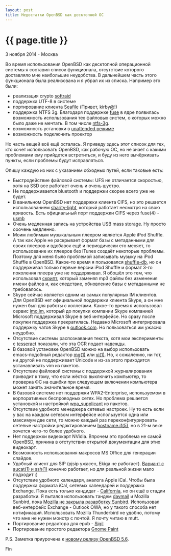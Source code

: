 ```yaml
---
layout: post
title: Недостатки OpenBSD как десктопной ОС
---
```


{{ page.title }}
================

<p class="meta">3 ноября 2014 - Москва</p>

Во время использования OpenBSD как десктопной операционной системы
я составил список функционала, отсутствие которого
доставляло мне наибольшие неудобства. В дальнейшем часть этого
функционала была реализована и я убрал их из списка.
Например это были:

- реализация crypto [softraid](http://www.openbsd.org/cgi-bin/man.cgi/OpenBSD-current/man4/softraid.4?query=softraid)
- поддержка UTF-8 в системе
- портирование клиента [Seafile](http://ports.su/net/seafile) (Привет, kirby@!)
- поддержка NTFS 3g. Благодаря поддержке [fuse](http://www.openbsd.org/cgi-bin/man.cgi/OpenBSD-current/man4/fuse.4?query=fuse) в ядре появилась возможность использования тех файловых систем,
о которых можно было даже не мечтать. В том числе [ntfs-3g](http://ports.su/sysutils/ntfs-3g).
- возможность установки в [unattended режиме](http://www.openbsd.org/cgi-bin/man.cgi/OpenBSD-current/man8/autoinstall.8?query=autoinstall)
- возможность подключить проектор

Но часть вещей всё ещё осталась.
Я приведу здесь этот список для тех, кто хочет использовать OpenBSD,
как рабочую ОС, но не знает с какими проблемами ему прийдется встретиться,
и буду из него вычёркивать пункты, если проблемы будут исправляться.

Опишу каждую из них с указанием обходных путей, если таковые есть:

* Быстродействие файловой системы: UFS не отличается скоростью, хотя
на SSD все работает очень и очень шустро.
* Не поддерживается bluetooth и поддержки скорее всего уже не будет.
* В ванильном OpenBSD нет поддержки клиента CIFS, но это решается
использованием [sharity-light](http://ports.su/net/sharity-light),
который работает несмотря на свою кривость. Есть официальный порт
поддержки CIFS через fuse(4) - [usmb](http://ports.su/sysutils/usmb)
* Очень медленная запись на устройства USB mass storage. Ну просто ооочень медленно.
* Моим любимым музыкальным плеером является Apple iPod Shuffle.
А так как Apple не раскрывает формат базы с метаданными для своих плееров и вдобавок
ещё и периодически его меняет, то использование их плееров без iTunes создаёт некоторые проблемы.
Поэтому для меня было проблемой записывать музыку на iPod Shuffle в OpenBSD.
Какое-то время я пользовался [shuffle-db](http://shuffle-db.sourceforge.net),
но он поддерживал только первые версии iPod Shuffle и формат 3-го поколения
плеера уже не поддерживал. Я обошёл это тем, что использовал [скрипт](https://github.com/ligurio/ipodsync),
который заменял mp3 файлы без изменения имени файлов и, как следствие,
обновление базы с метаданными не требовалось.
* Skype сейчас является одним из самых популярных IM клиентов.
Для OpenBSD нет официальной поддержки клиента Skype, а он мне нужен был для работы с коллегами.
Какое-то время я использовал сервис [imo.im](http://imo.im), который до покупки компании Skype
компанией Microsoft поддерживал Skype в веб интерфейсе. Но сразу после покупки поддержка прекратилась.
Недавно Microsoft интегрировала поддержку чатов Skype в [outlook.com](http://outlook.com).
Но пользоваться им ужасно неудобно.
* Отсутствие системы распознавания текста, хотя мои эксперименты с [tesseract](http://ports.su/graphics/tesseract)
показали, что эта OCR подает надежды.
* В базовой установке OpenBSD можно на выбор использовать emacs-подобный редактор [mg(1)](http://www.openbsd.org/cgi-bin/man.cgi?query=mg&apropos=0&sektion=0&manpath=OpenBSD+Current&arch=i386&format=html)
или [vi(1)](http://www.openbsd.org/cgi-bin/man.cgi?query=vi&apropos=0&sektion=0&manpath=OpenBSD+Current&arch=i386&format=html).  Но, к сожалению, ни тот, ни другой
не поддерживает Unicode и из-за этого приходится устанавливать vim из пакетов.
* Отсутствие файловой системы с поддержкой журналирования приводит к тому,
что если жёстко выключить компьютер, то проверка ФС на ошибки
при следующем включении компьютера может занять значительное время.
* В базовой системе нет поддержки WPA2-Enterprise, используемом в корпоративных беспроводных сетях.
Но проблема решается установкой и настройкой [wpa_supplicant](http://ports.su/security/wpa_supplicant) из пакетов.
* Отсутствие удобного менеджера сетевых настроек. Ну то есть
если у вас на каждом сетевом интерфейсе используется одна или максимум две
сети, то можно каждый раз переконфигурировать сетевые настройки редактированием [hostname.if(5)](http://www.openbsd.org/cgi-bin/man.cgi/OpenBSD-current/man5/hostname.if.5?query=hostname%2eif&sec=5),
но в 21-м веке хочется чего-то более удобного.
* Нет поддержки видеокарт NVidia. Впрочем это проблема не самой OpenBSD,
причина в отстутствии открытой документации для этих видеокарт.
* Возможность использования макросов MS Office для генерации слайдов.
* Удобный клиент для SIP (pjsip ужасен, Ekiga не работает).
[Вариант с aucat(1) и ssh(1)](http://article.gmane.org/gmane.os.openbsd.misc/159482) конечно работает, но для реальной жизни мало подходит :)
* Отсутствие удобного календаря, аналога Apple iCal. Чтобы была поддержка формата iCal,
сетевых календарей и поддержка Exchange. Пока есть только кандидат -
[California](https://wiki.gnome.org/Apps/California),
но он ещё в стадии разработки. Я пытался использовать тандем [davmail](http://davmail.sourceforge.net/)
и Mozilla Sunbird, пока [Mozilla не закрыла разарботку Sunbird](https://support.mozilla.org/en-US/kb/calendar-lightning-and-sunbird-faq). Использовал веб-интерфейс Exchange - Outlook OWA, но у такого способа нет нотификаций.
Использовать Mozilla Thunderbird не удобно, потому что мне не нужен монстр с
почтой. Я почту читаю в mutt.
* Портирование редактора для epub - [Sigil](http://code.google.com/p/sigil/)
* Портирование простого редактора [Gnome Paint](https://code.google.com/p/gnome-paint/)
<!-- * мне не нравится недружелюбность разработчиков к конечным пользователям -->
<!-- * warn when battery is over [shutdownd](https://github.com/jcs/shutdownd) -->

P.S. Заметка приурочена к [новому релизу OpenBSD 5.6](http://www.openbsd.org/56.html).

Fin
